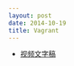 ```yaml
---
layout: post
date: 2014-10-19
title: Vagrant
---
```

- [视频文字稿](http://happycasts.github.io/ep/vagrant/)


